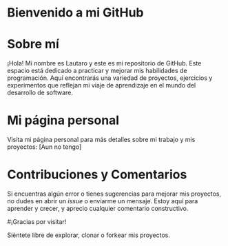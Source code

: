 # Bienvenido a mi GitHub

# Sobre mí

¡Hola! Mi nombre es Lautaro y este es mi repositorio de GitHub. Este espacio está dedicado a practicar 
y mejorar mis habilidades de programación. Aquí encontrarás una variedad de proyectos, 
ejercicios y experimentos que reflejan mi viaje de aprendizaje en el mundo del desarrollo de software.

# Mi página personal

Visita mi página personal para más detalles sobre mi trabajo y mis proyectos: [Aun no tengo]

# Contribuciones y Comentarios

Si encuentras algún error o tienes sugerencias para mejorar mis proyectos, no dudes en abrir un *issue* o enviarme un mensaje. Estoy aquí para aprender y crecer, y aprecio cualquier comentario constructivo.

#¡Gracias por visitar!
    
Siéntete libre de explorar, clonar o forkear mis proyectos. 

